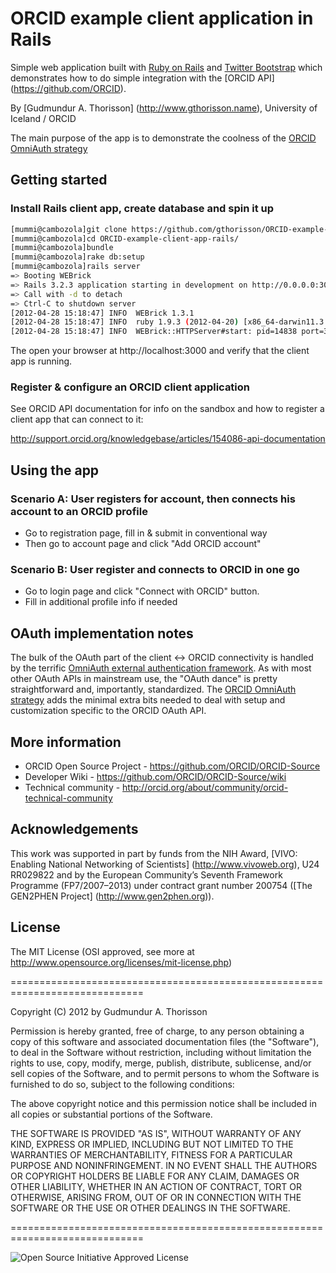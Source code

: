 # ORCID example client application in Rails

Simple web application built with [Ruby on Rails](http://rubyonrails.org) and [Twitter Bootstrap](http://twitter.github.com/bootstrap/) which demonstrates how to do simple integration with the [ORCID API] (https://github.com/ORCID).

By [Gudmundur A. Thorisson] (http://www.gthorisson.name), University of Iceland / ORCID


The main purpose of the app is to demonstrate the coolness of the [ORCID OmniAuth strategy](https://github.com/gthorisson/omniauth-orcid) 


## Getting started


### Install Rails client app, create database and spin it up

```bash
[mummi@cambozola]git clone https://github.com/gthorisson/ORCID-example-client-app-rails.git
[mummi@cambozola]cd ORCID-example-client-app-rails/
[mummi@cambozola]bundle
[mummi@cambozola]rake db:setup
[mummi@cambozola]rails server
=> Booting WEBrick
=> Rails 3.2.3 application starting in development on http://0.0.0.0:3000
=> Call with -d to detach
=> Ctrl-C to shutdown server
[2012-04-28 15:18:47] INFO  WEBrick 1.3.1
[2012-04-28 15:18:47] INFO  ruby 1.9.3 (2012-04-20) [x86_64-darwin11.3.0]
[2012-04-28 15:18:47] INFO  WEBrick::HTTPServer#start: pid=14838 port=3000
```

The open your browser at http://localhost:3000 and verify that the client app is running.


### Register & configure an ORCID client application

See ORCID API documentation for info on the sandbox and how to
register a client app that can connect to it:

http://support.orcid.org/knowledgebase/articles/154086-api-documentation


## Using the app

### Scenario A: User registers for account, then connects his account to an ORCID profile

* Go to registration page, fill in & submit in conventional way
* Then go to account page and click "Add ORCID account"


### Scenario B: User register and connects to ORCID in one go

* Go to login page and click "Connect with ORCID" button.
* Fill in additional profile info if needed


## OAuth implementation notes

The bulk of the OAuth part of the client <-> ORCID connectivity is
 handled by the terrific
 [OmniAuth external authentication framework](http://www.omniauth.org). As
 with most other OAuth APIs in mainstream use, the "OAuth dance" is
 pretty straightforward and, importantly, standardized. The [ORCID OmniAuth strategy](https://github.com/gthorisson/omniauth-orcid) adds the minimal extra bits needed to deal with setup and customization specific to the ORCID OAuth API.


## More information 

* ORCID Open Source Project - https://github.com/ORCID/ORCID-Source
* Developer Wiki - https://github.com/ORCID/ORCID-Source/wiki
* Technical community - http://orcid.org/about/community/orcid-technical-community


## Acknowledgements


This work was supported in part by funds from the NIH Award, [VIVO: Enabling National Networking of Scientists] (http://www.vivoweb.org), U24 RR029822 and by the European Community’s Seventh Framework Programme (FP7/2007–2013) under contract grant number 200754 ([The GEN2PHEN Project] (http://www.gen2phen.org)).



## License

The MIT License (OSI approved, see more at http://www.opensource.org/licenses/mit-license.php)

=============================================================================

Copyright (C) 2012 by Gudmundur A. Thorisson

Permission is hereby granted, free of charge, to any person obtaining a copy
of this software and associated documentation files (the "Software"), to deal
in the Software without restriction, including without limitation the rights
to use, copy, modify, merge, publish, distribute, sublicense, and/or sell
copies of the Software, and to permit persons to whom the Software is
furnished to do so, subject to the following conditions:

The above copyright notice and this permission notice shall be included in
all copies or substantial portions of the Software.

THE SOFTWARE IS PROVIDED "AS IS", WITHOUT WARRANTY OF ANY KIND, EXPRESS OR
IMPLIED, INCLUDING BUT NOT LIMITED TO THE WARRANTIES OF MERCHANTABILITY,
FITNESS FOR A PARTICULAR PURPOSE AND NONINFRINGEMENT. IN NO EVENT SHALL THE
AUTHORS OR COPYRIGHT HOLDERS BE LIABLE FOR ANY CLAIM, DAMAGES OR OTHER
LIABILITY, WHETHER IN AN ACTION OF CONTRACT, TORT OR OTHERWISE, ARISING FROM,
OUT OF OR IN CONNECTION WITH THE SOFTWARE OR THE USE OR OTHER DEALINGS IN
THE SOFTWARE.

=============================================================================

![Open Source Initiative Approved License](http://www.opensource.org/trademarks/opensource/web/opensource-110x95.jpg)

